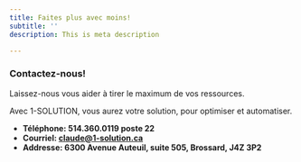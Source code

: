 ```yaml
---
title: Faites plus avec moins!
subtitle: ''
description: This is meta description

---
```

### Contactez-nous!

Laissez-nous vous aider à tirer le maximum de vos ressources.

Avec 1-SOLUTION, vous aurez votre solution, pour optimiser et automatiser.

* **Téléphone: 514.360.0119 poste 22**
* **Courriel: claude@1-solution.ca**
* **Addresse: 6300 Avenue Auteuil, suite 505, Brossard, J4Z 3P2** 